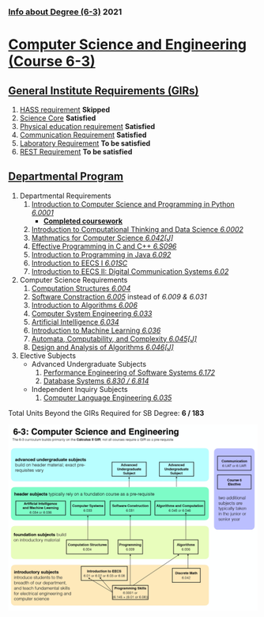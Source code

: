 ### [Info about Degree (6-3)](http://catalog.mit.edu/schools/engineering/electrical-engineering-computer-science/#undergraduatestudytext) 2021

# [Computer Science and Engineering (Course 6-3)](http://catalog.mit.edu/degree-charts/computer-science-engineering-course-6-3/)

## [General Institute Requirements (GIRs)](https://mitadmissions.org/discover/the-mit-education/general-institute-requirements/)

1. [HASS requirement](http://catalog.mit.edu/mit/undergraduate-education/general-institute-requirements/#hassrequirementtext) **Skipped**
1. [Science Core](http://catalog.mit.edu/mit/undergraduate-education/general-institute-requirements/#sciencerequirementtext) **Satisfied**
1. [Physical education requirement](http://catalog.mit.edu/mit/undergraduate-education/general-institute-requirements/#physicaleducationtext) **Satisfied**
1. [Communication Requirement](http://catalog.mit.edu/mit/undergraduate-education/general-institute-requirements/#communicationrequirementtext) **Satisfied**
1. [Laboratory Requirement](http://catalog.mit.edu/mit/undergraduate-education/general-institute-requirements/#laboratoryrequirementtext) **To be satisfied**
1. [REST Requirement](http://catalog.mit.edu/mit/undergraduate-education/general-institute-requirements/#restrequirementtext) **To be satisfied**

## [Departmental Program](http://catalog.mit.edu/degree-charts/computer-science-engineering-course-6-3/)

1. Departmental Requirements
   1. [Introduction to Computer Science and Programming in Python _6.0001_](https://ocw.mit.edu/courses/electrical-engineering-and-computer-science/6-0001-introduction-to-computer-science-and-programming-in-python-fall-2016/)
      - [**Completed coursework**](https://github.com/arcbjorn/intro-cs-python-6.0001)
   1. [Introduction to Computational Thinking and Data Science _6.0002_](https://ocw.mit.edu/courses/electrical-engineering-and-computer-science/6-0002-introduction-to-computational-thinking-and-data-science-fall-2016/)
   1. [Mathmatics for Computer Science _6.042[J]_](https://ocw.mit.edu/courses/electrical-engineering-and-computer-science/6-042j-mathematics-for-computer-science-spring-2015/)
   1. [Effective Programming in C and C++ _6.S096_](https://ocw.mit.edu/courses/electrical-engineering-and-computer-science/6-s096-effective-programming-in-c-and-c-january-iap-2014/)
   1. [Introduction to Programming in Java _6.092_](https://ocw.mit.edu/courses/electrical-engineering-and-computer-science/6-092-introduction-to-programming-in-java-january-iap-2010/)
   1. [Introduction to EECS I _6.01SC_](https://ocw.mit.edu/courses/electrical-engineering-and-computer-science/6-01sc-introduction-to-electrical-engineering-and-computer-science-i-spring-2011/)
   1. [Introduction to EECS II: Digital Communication Systems _6.02_](https://ocw.mit.edu/courses/electrical-engineering-and-computer-science/6-02-introduction-to-eecs-ii-digital-communication-systems-fall-2012/)
1. Computer Science Requirements
   1. [Computation Structures _6.004_](https://ocw.mit.edu/courses/electrical-engineering-and-computer-science/6-004-computation-structures-spring-2017/)
   1. [Software Constraction _6.005_](https://ocw.mit.edu/courses/electrical-engineering-and-computer-science/6-005-software-construction-spring-2016/)
      instead of _6.009 & 6.031_
   1. [Introduction to Algorithms _6.006_](https://ocw.mit.edu/courses/electrical-engineering-and-computer-science/6-006-introduction-to-algorithms-spring-2008/)
   1. [Computer System Engineering _6.033_](https://ocw.mit.edu/courses/electrical-engineering-and-computer-science/6-033-computer-system-engineering-spring-2018/)
   1. [Artificial Intelligence _6.034_](https://ocw.mit.edu/courses/electrical-engineering-and-computer-science/6-034-artificial-intelligence-fall-2010/)
   1. [Introduction to Machine Learning _6.036_](https://ocw.mit.edu/courses/electrical-engineering-and-computer-science/6-036-introduction-to-machine-learning-fall-2020/)
   1. [Automata, Computability, and Complexity _6.045[J]_](https://ocw.mit.edu/courses/electrical-engineering-and-computer-science/6-045j-automata-computability-and-complexity-spring-2011/)
   1. [Design and Analysis of Algorithms _6.046[J]_](https://ocw.mit.edu/courses/electrical-engineering-and-computer-science/6-046j-design-and-analysis-of-algorithms-spring-2015/)
1. Elective Subjects
   - Advanced Undergraduate Subjects
     1. [Performance Engineering of Software Systems _6.172_](https://ocw.mit.edu/courses/electrical-engineering-and-computer-science/6-172-performance-engineering-of-software-systems-fall-2018/)
     1. [Database Systems _6.830 / 6.814_](https://ocw.mit.edu/courses/electrical-engineering-and-computer-science/6-830-database-systems-fall-2010/)
   - Independent Inquiry Subjects
     1. [Computer Language Engineering _6.035_](https://ocw.mit.edu/courses/electrical-engineering-and-computer-science/6-035-computer-language-engineering-spring-2010/)

Total Units Beyond the GIRs Required for SB Degree: **6 / 183**

![](mit-6-3-roadmap.jpg)
